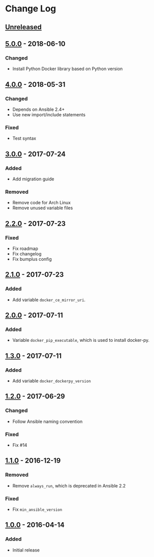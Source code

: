 # Change Log #

## [Unreleased] ##

## [5.0.0] - 2018-06-10 ##

### Changed ###

  - Install Python Docker library based on Python version

## [4.0.0] - 2018-05-31 ##

### Changed ###

  - Depends on Ansible 2.4+
  - Use new import/include statements

### Fixed ###

  - Test syntax

## [3.0.0] - 2017-07-24 ##

### Added ###

  - Add migration guide

### Removed ###

  - Remove code for Arch Linux
  - Remove unused variable files

## [2.2.0] - 2017-07-23 ##

### Fixed ###

  - Fix roadmap
  - Fix changelog
  - Fix bumplus config

## [2.1.0] - 2017-07-23 ##

### Added ###

  - Add variable `docker_ce_mirror_uri`.

## [2.0.0] - 2017-07-11 ##

### Added ###

  - Variable `docker_pip_executable`, which is used to install docker-py.

## [1.3.0] - 2017-07-11 ##

### Added ###

  - Add variable `docker_dockerpy_version`

## [1.2.0] - 2017-06-29 ##

### Changed ###

  - Follow Ansible naming convention

### Fixed ###

  - Fix #14

## [1.1.0] - 2016-12-19 ##

### Removed ###

  - Remove `always_run`, which is deprecated in Ansible 2.2

### Fixed ###

  - Fix `min_ansible_version`

## [1.0.0] - 2016-04-14 ##

### Added ###

  - Initial release

[Unreleased]: https://github.com/dochang/ansible-role-docker/compare/5.0.0...HEAD
[5.0.0]: https://github.com/dochang/ansible-role-docker/compare/4.0.0...5.0.0
[4.0.0]: https://github.com/dochang/ansible-role-docker/compare/3.0.0...4.0.0
[3.0.0]: https://github.com/dochang/ansible-role-docker/compare/2.2.0...3.0.0
[2.2.0]: https://github.com/dochang/ansible-role-docker/compare/2.1.0...2.2.0
[2.1.0]: https://github.com/dochang/ansible-role-docker/compare/2.0.0...2.1.0
[2.0.0]: https://github.com/dochang/ansible-role-docker/compare/1.3.0...2.0.0
[1.3.0]: https://github.com/dochang/ansible-role-docker/compare/1.2.0...1.3.0
[1.2.0]: https://github.com/dochang/ansible-role-docker/compare/1.1.0...1.2.0
[1.1.0]: https://github.com/dochang/ansible-role-docker/compare/1.0.0...1.1.0
[1.0.0]: https://github.com/dochang/ansible-role-docker/compare/0.0.0...1.0.0
